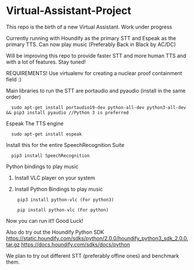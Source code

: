 # Virtual-Assistant-Project
This repo is the birth of a new Virtual Assistant. Work under progress

Currently running with Houndify as the primary STT and Espeak as the primary TTS. Can now play music (Preferably Back in Black by AC/DC)

Will be improving this repo to provide faster STT and more human TTS and with a lot of features. Stay tuned!

REQUIREMENTS!
Use virtualenv for creating a nuclear proof containment field :)

Main libraries to run the STT are portaudio and pyaudio (install in the same order)

      sudo apt-get install portaudio19-dev python-all-dev python3-all-dev && pip3 install pyaudio //Python 3 is preferred

Espeak The TTS engine 

      sudo apt-get install espeak
      
Install this for the entire SpeechRecognition Suite
      
      pip3 install SpeechRecognition
      
Python bindings to play music 
  1. Install VLC player on your system
  2. Install Python Bindings to play music 
  
          pip3 install python-vlc (For python3)
      
          pip install python-vlc (For python)
      
Now you can run it!! Good Luck! 

Also do try out the Houndify Python SDK
https://static.houndify.com/sdks/python/2.0.0/houndify_python3_sdk_2.0.0.tar.gz
https://docs.houndify.com/sdks/docs/python

We plan to try out different STT (preferably offine ones) and benchmark them.
